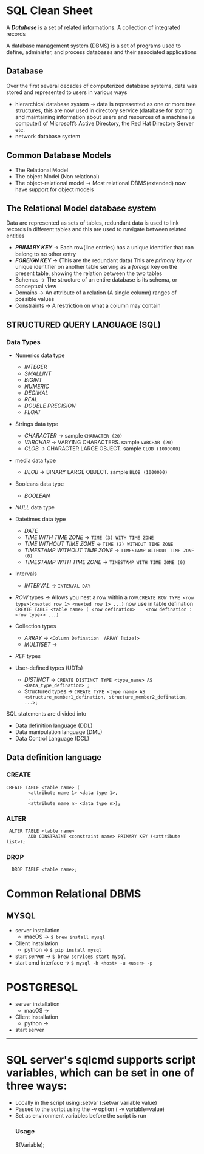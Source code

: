 # SQL Clean Sheet

A ***Database*** is a set of related informations. A collection of integrated records

A database management system (DBMS) is a set of programs used to define, administer, and process databases and their associated applications

## Database
Over the first several decades of computerized database systems, data was stored and represented to users in various ways
  *  hierarchical database system -> data is represented as one or more tree structures, this are now used in directory service (database for storing and maintaining           information about users and resources of a machine i.e computer) of  Microsoft’s Active Directory, the Red Hat Directory Server etc.
  *  network database system

## Common Database Models
* The Relational Model  
* The object Model (Non relational)
* The object-relational model -> Most relational DBMS(extended) now have support for object models


## The Relational Model database system

Data are represented as sets of tables, redundant data is used to link records in different tables and this are used to navigate between related entities

* ***PRIMARY KEY*** -> Each row(line entries) has a unique identifier that can belong to no other entry
* ***FOREIGN KEY*** -> (This are the redundant data) This are *primary key* or unique identifier on another table serving as a *foreign* key on the present table, showing the relation between the two tables
* Schemas -> The structure of an entire database is its schema, or conceptual view
* Domains -> An attribute of a relation (A single column) ranges of possible values
* Constraints -> A restriction on what a column may contain


## STRUCTURED QUERY LANGUAGE (SQL)

### Data Types
* Numerics data type
  * *INTEGER* 
  * *SMALLINT*
  * *BIGINT*
  * *NUMERIC*
  * *DECIMAL* 
  * *REAL* 
  * *DOUBLE PRECISION*
  * *FLOAT*
  
* Strings data type
  * *CHARACTER* ->  sample `CHARACTER (20)`
  * *VARCHAR* -> VARYING CHARACTERS. sample `VARCHAR (20)`
  * *CLOB* -> CHARACTER LARGE OBJECT. sample `CLOB (1000000)`
   
* media data type
  * *BLOB* -> BINARY LARGE OBJECT. sample `BLOB (1000000)`
 
* Booleans  data type
  * *BOOLEAN*
  
* *NULL* data type
 
* Datetimes data type
  * *DATE*
  *  *TIME WITH TIME ZONE* -> `TIME (3) WITH TIME ZONE`
  * *TIME WITHOUT TIME ZONE* -> `TIME (2) WITHOUT TIME ZONE`
  * *TIMESTAMP WITHOUT TIME ZONE*  -> `TIMESTAMP WITHOUT TIME ZONE (0)`
  * *TIMESTAMP WITH TIME ZONE* -> `TIMESTAMP WITH TIME ZONE (0)`
    
* Intervals
  * *INTERVAL* -> `INTERVAL DAY`
  
* *ROW* types -> Allows you nest a row within a row.`CREATE ROW TYPE <row type>(<nexted row 1> <nexted row 1> ...)` now use in table defination `CREATE TABLE <table name> ( <row defination>    <row defination : <row type>> ...)`

* Collection types
  * *ARRAY* -> `<Column Defination  ARRAY [size]>`
  * *MULTISET* ->
  
* *REF* types
 
* User-defined types (UDTs)
  * *DISTINCT* -> `CREATE DISTINCT TYPE <type_name> AS <Data_type_defination> ;`
  * Structured types -> `CREATE TYPE <type name> AS <structure_member1_defination, structure_member2_defination, ...>;`


SQL statements are divided into 
* Data definition language (DDL)
* Data manipulation language (DML)
* Data Control Language (DCL)


## Data definition language

### CREATE
```
CREATE TABLE <table name> ( 
        <attribute name 1> <data type 1>,
        ...
        <attribute name n> <data type n>);
```

### ALTER

```
 ALTER TABLE <table name>
        ADD CONSTRAINT <constraint name> PRIMARY KEY (<attribute list>);
```


### DROP
```
  DROP TABLE <table name>;
```


# Common Relational DBMS

## MYSQL
* server installation
   * macOS -> `$ brew install mysql`
* Client installation
   * python -> `$ pip install mysql`
* start server -> `$ brew services start mysql`
* start cmd interface -> `$ mysql -h <host> -u <user> -p`

# POSTGRESQL 

* server installation
   * macOS -> 
* Client installation
   * python -> 
* start server


------------------------------------------------------------------------------


# SQL server's sqlcmd supports script variables, which can be set in one of three ways:

* Locally in the script using :setvar (:setvar variable value)
* Passed to the script using the -v option ( -v variable=value)
* Set as environment variables before the script is run 
  ### Usage
  $(Variable);
  

